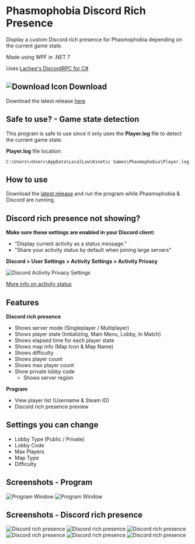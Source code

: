 # Phasmophobia Discord Rich Presence
Display a custom Discord rich presence for Phasmophobia depending on the current game state.

Made using WPF in .NET 7

Uses [Lachee's DiscordRPC for C#](https://github.com/Lachee/discord-rpc-csharp)<br>

## ![Download Icon](https://i.imgur.com/TpnrFSH.png) Download
Download the latest release [here](https://github.com/ZehsTeam/PhasmophobiaDiscordRPC/releases)

## Safe to use? - Game state detection

This program is safe to use since it only uses the **Player.log** file to detect the current game state.

**Player.log** file location:
```
C:\Users\<User>\AppData\LocalLow\Kinetic Games\Phasmophobia\Player.log
```

## How to use
Download the [latest release](https://github.com/ZehsTeam/PhasmophobiaDiscordRPC/releases) and run the program while Phasmophobia & Discord are running.

## Discord rich presence not showing?
**Make sure these settings are enabled in your Discord client:**
- "Display current activity as a status message."
- "Share your activity status by default when joining large servers"

**Discord > User Settings > Activity Settings > Activity Privacy**

![Discord Activity Privacy Settings](https://i.imgur.com/rjkxIcl.png)

[More info on activity status](https://support.discord.com/hc/en-us/articles/7931156448919)

## Features
**Discord rich presence**
- Shows server mode (Singleplayer / Multiplayer)
- Shows player state (Initializing, Main Menu, Lobby, In Match)
- Shows elapsed time for each player state
- Shows map info (Map Icon & Map Name)
- Shows difficulty
- Shows player count
- Shows max player count
- Show private lobby code
  - Shows server region
 
**Program**
- View player list (Username & Steam ID)
- Discord rich presence preview

## Settings you can change
- Lobby Type (Public / Private)
- Lobby Code
- Max Players
- Map Type
- Difficulty

## Screenshots - Program
![Program Window](https://i.imgur.com/2DqwLgZ.png)
![Program Window](https://i.imgur.com/3e4oePw.png)
## Screenshots - Discord rich presence
![Discord rich presence](https://i.imgur.com/KhQsolf.png)
![Discord rich presence](https://i.imgur.com/wauljPe.png)
![Discord rich presence](https://i.imgur.com/tcag0S1.png)
![Discord rich presence](https://i.imgur.com/fcCwbsy.png)
![Discord rich presence](https://i.imgur.com/UPEMNrx.png)
![Discord rich presence](https://i.imgur.com/gl2L7Bm.png)
